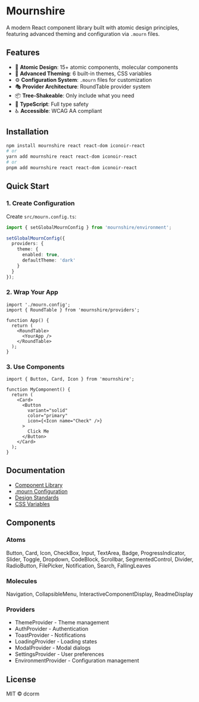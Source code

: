 # Mournshire

A modern React component library built with atomic design principles, featuring advanced theming and configuration via `.mourn` files.

## Features

- 🧩 **Atomic Design**: 15+ atomic components, molecular components
- 🎨 **Advanced Theming**: 6 built-in themes, CSS variables
- ⚙️ **Configuration System**: `.mourn` files for customization
- 🎭 **Provider Architecture**: RoundTable provider system
- 📦 **Tree-Shakeable**: Only include what you need
- 💪 **TypeScript**: Full type safety
- ♿ **Accessible**: WCAG AA compliant

## Installation

```bash
npm install mournshire react react-dom iconoir-react
# or
yarn add mournshire react react-dom iconoir-react
# or
pnpm add mournshire react react-dom iconoir-react
```

## Quick Start

### 1. Create Configuration

Create `src/mourn.config.ts`:

```typescript
import { setGlobalMournConfig } from 'mournshire/environment';

setGlobalMournConfig({
  providers: {
    theme: {
      enabled: true,
      defaultTheme: 'dark'
    }
  }
});
```

### 2. Wrap Your App

```tsx
import './mourn.config';
import { RoundTable } from 'mournshire/providers';

function App() {
  return (
    <RoundTable>
      <YourApp />
    </RoundTable>
  );
}
```

### 3. Use Components

```tsx
import { Button, Card, Icon } from 'mournshire';

function MyComponent() {
  return (
    <Card>
      <Button
        variant="solid"
        color="primary"
        icon={<Icon name="Check" />}
      >
        Click Me
      </Button>
    </Card>
  );
}
```

## Documentation

- [Component Library](./src/app/docs/ELEMENT_LIBRARY_OVERVIEW.md)
- [.mourn Configuration](./src/app/docs/MOURN_CONFIGURATION.md)
- [Design Standards](./src/app/docs/COMPONENT_DESIGN_STANDARDS.md)
- [CSS Variables](./src/app/docs/CSS_VARIABLES.md)

## Components

### Atoms
Button, Card, Icon, CheckBox, Input, TextArea, Badge, ProgressIndicator, Slider, Toggle, Dropdown, CodeBlock, Scrollbar, SegmentedControl, Divider, RadioButton, FilePicker, Notification, Search, FallingLeaves

### Molecules
Navigation, CollapsibleMenu, InteractiveComponentDisplay, ReadmeDisplay

### Providers
- ThemeProvider - Theme management
- AuthProvider - Authentication
- ToastProvider - Notifications
- LoadingProvider - Loading states
- ModalProvider - Modal dialogs
- SettingsProvider - User preferences
- EnvironmentProvider - Configuration management

## License

MIT © dcorm
